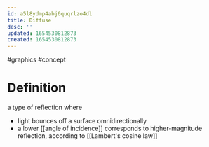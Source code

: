 ```yaml
---
id: a5l8ydmp4abj6quqrlzo4dl
title: Diffuse
desc: ''
updated: 1654530812873
created: 1654530812873
---
```

#graphics #concept
# Definition
a type of reflection where
- light bounces off a surface omnidirectionally
- a lower [[angle of incidence]] corresponds to higher-magnitude reflection, according to [[Lambert's cosine law]]
